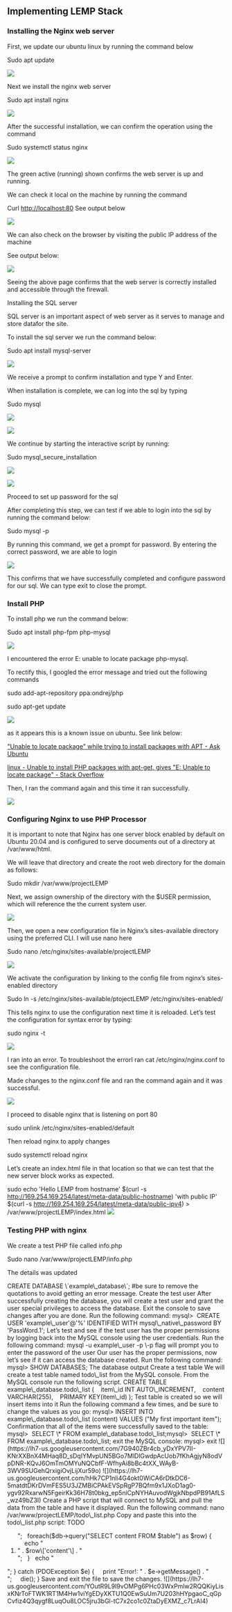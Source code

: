 ## Implementing LEMP Stack

### Installing the Nginx web server

First, we update our ubuntu linux by running the command below

Sudo apt update

![](https://lh7-us.googleusercontent.com/RACIl8IspbB54xOryP856XF3aJXaRECy7zhIo85BlAb_oOpUaCY7fEXwRH2A1UP3mfzL2MVPNx11oXHhYnQ9tTlO1F9621YO2n8UPSbtTwmA7CArJOgnIAfowxBQz9BgMwBnATM-HGzPhFKeuVcpCH0)

Next we install the nginx web server

Sudo apt install nginx

![](https://lh7-us.googleusercontent.com/qrzdd0jZPyd1g-E51PucfgOrXPsEZXr1qUIEOkJUhJCijrfrJQeFmnYmMOE1qt2evWna6TNhW9GobgGuduguXDlFEWZtA-Dg1SprQlrZRjaifk-7_kGpqxeJk8yHhwxLqI-sQnfFSRAf0Kw7jdGKZlA)

After the successful installation, we can confirm the operation using the command

Sudo systemctl status nginx

![](https://lh7-us.googleusercontent.com/QKHpsQzwxQ7pwkHGp90YivlP8FmIOcRjYSzdicLpyFI4-2zRDsnZ_rz8IFWkf5DM3f-nmBTo-qdN5WwXlr7qQCxiKIw7YfO4i-yGl1Cx80Ru0ibvI_UzWD_uealTwLLkXtQrHLl8pcSnMSxJRUxqZnQ)

The green active (running) shown confirms the web server is up and running.

We can check it local on the machine by running the command

Curl [http://localhost:80](http://localhost:80) See output below

![](https://lh7-us.googleusercontent.com/tArC-CuY1tRe52O10WKl2SVqhrbwtLQQXugxFw2mmx-m2J7o1r3NTGu3SLdLNKqS9g8t7YMEf7zTCcZn_OdE0echPPuKu_4zIRYsClJDUQyQxiatn4t6PZ5dpAJxH4IDs6dniHDwAHa6Ebbxfr6DKRo)

We can also check on the browser by visiting the public IP address of the machine

See output below:

![](https://lh7-us.googleusercontent.com/QsJOFR0nInlsX-dLVuJ2lI-k9cqOz_tpR3JSEircQSdd_4eKa3T8c2DZV4O0G9IX0VXdQRHlBeqSSHMkMjIHZiBn2zSyeuQRlDz3kFk--o1bS8rCkjIeKninOcRweCv0arhgVRGDPgWw5GCPA-sEBPA)

Seeing the above page confirms that the web server is correctly installed and accessible through the firewall.

Installing the SQL server

SQL server is an important aspect of web server as it serves to manage and store datafor the site.

To install the sql server we run the command below:

Sudo apt install mysql-server

![](https://lh7-us.googleusercontent.com/Sl_xdWeqEXdxxX6uraSW7m7Cq2NIe3mwTbLHhjXuGHkLwURt-KrU6q3lGlB8HD_WWST3IvZ1Z-0zPv1lSFOP-H4vTkDWVeiV-MoNZ95k0n7f75ycRxvAv7DmTkVgOSh_7kWvEyVs_R7B0IfTYQBw2C4)

We receive a prompt to confirm installation and type Y and Enter.

When installation is complete, we can log into the sql by typing

Sudo mysql

![](https://lh7-us.googleusercontent.com/-CASxn2zbdZ1OEqgREMTKh1dpkOzDJkmbpv-ZicqntnAw6Yp-XoUOHA3VnZtE1reJ2_XpmNCJVN-LWU8W0k4tVhcggeK8ZYM1nmobDfRpuj7Eb5mE-HYAOUWiz8Emloc-J1bzIxJ2da4jSe3ZqdACEQ)

![](https://lh7-us.googleusercontent.com/7OQOQyhn40IATBcmrqKOInVAOdvj3REtwpwmbn6T5TFxV-CzfRIV-mNMjPMiqFwxi0IKRFkt1xML60Wh-KjfJc2oHRrXugqWTX8HRlTRA8QJPUxs_uK4oLKcvH4T2fvzxiOK5_aF0wH7oNBkD_oup4Y)

We continue by starting the interactive script by running:

Sudo mysql\_secure\_installation

![](https://lh7-us.googleusercontent.com/2QXLwGRsfTmMurpAWVANVJbVkLLJ9oMx22JF-QNnPI6i-k34qrw5gMtEFpJO8BzmldO7Ywiog55ZpWP4ua_AmGXBP38eEAIr9kRRlsZdfEQRekB5ewlHfRVO3d1Lv_METtElrhEjfAfViMJ_NqzbAlQ)

![](https://lh7-us.googleusercontent.com/-s6cXtOtEhGf3yKIRQSeOMWqPGNbUh0tg_bN1cotuOkqmnlMicVNc5zUeHzzCC8kSFyQv2PBoWfUXZI206QdceqzMp4SuWX6zNtZIDA_CmZDAP4pyD2yA7OXspJ_LxnwmrFxY37KPvZu2gvd7AkJBng)

Proceed to set up password for the sql

After completing this step, we can test if we able to login into the sql by running the command below:

Sudo mysql -p

By running this command, we get a prompt for password. By entering the correct password, we are able to login

![](https://lh7-us.googleusercontent.com/KC5I-lphPKXIow4EjBsNEEoW9j2gh_D8KK-ne727ZpnP6Xe7VoogzHyfAtA7jNdLUFh3Cz0Cf4V_yHwGy64Yxkd9kqgF6i8Z31X961hOy09NShixVtOBU6NBBjWG_6COweq9Uo4xXZf1xe0y9kU_M5Y)

This confirms that we have successfully completed and configure password for our sql. We can type exit to close the prompt.

### Install PHP

To install php we run the command below:

Sudo apt install php-fpm php-mysql

![](https://lh7-us.googleusercontent.com/AVCUEUsi6Ck5q0v0LtWf-zRECV6iRo_u5eW26Lv2QhSDzBgZ7UqvhUvn4kOt54IVlZ2xiFnTsE5ZyWNjD8AxppOvC3jjkTjB84G-1DICi1zbWeRtHICH_MyWQLHBxNhHYtb03l1z7Ndc8qUVXg7DskU)

I encountered the error E: unable to locate package php-mysql.

To rectify this, I googled the error message and tried out the following commands

sudo add-apt-repository ppa:ondrej/php

sudo apt-get update

![](https://lh7-us.googleusercontent.com/v-kv7D_L6dOPOyGUpxHmQdPKsBge5KBHjTpsX9xHcFmbmY6VbPRxQccauH6XCTPn03MtAjbqYLbWv5hwJNW63bSiYxSZKGo_1Q7ojcPb5nls6T8qFUwUbTkcjocpqQDZGbxkwIW0jqLzEppNYWdOreM)

as it appears this is a known issue on ubuntu. See link below:

["Unable to locate package" while trying to install packages with APT - Ask Ubuntu](https://askubuntu.com/questions/378558/unable-to-locate-package-while-trying-to-install-packages-with-apt)

[linux - Unable to install PHP packages with apt-get, gives "E: Unable to locate package" - Stack Overflow](https://stackoverflow.com/questions/56089537/unable-to-install-php-packages-with-apt-get-gives-e-unable-to-locate-package)

Then, I ran the command again and this time it ran successfully.

![](https://lh7-us.googleusercontent.com/SvjCGAH1_37n_L6s851GwFkavAi4WrWVA0d2BKMxbAKNBHAtYuv2afWZBp0IAaoS-tTABmrd6LHDl00wgREhvJD3dVki_VSc-2EuzMr8rwKZhR-QbXbuI_9JSZyCN5ejoqmEQXxMqgCI33Wo09EUy90)

### Configuring Nginx to use PHP Processor

It is important to note that Nginx has one server block enabled by default on Ubuntu 20.04 and is configured to serve documents out of a directory at /var/www/html.

We will leave that directory and create the root web directory for the domain as follows:

Sudo mkdir /var/www/projectLEMP

Next, we assign ownership of the directory with the $USER permission, which will reference the the current system user.

![](https://lh7-us.googleusercontent.com/2FszfOaClEAekGTl4FPvVMrKXdeABNsL1Wo3vFP8kqKCLkWQ7EBTxin3Slt3porDXDiBQxltGltDKC9JB2JzNNs_E3oHpnDQjNa573Ungt4cjsDoYSYDSXv8Tm_ol1M7e0RAt9rZ7xqW_UNMU-U54W8)

Then, we open a new configuration file in Nginx’s sites-available directory using the preferred CLI. I will use nano here

Sudo nano /etc/nginx/sites-available/projectLEMP

![](https://lh7-us.googleusercontent.com/eCOtugng4qyfuNndWH_tLZXbg_oeJVSUjCQGv2HqbMKtGOqINOj6p_hC7WmNVdvD8GKYpk0eCGEW3At5RcQORh5hmeHRiPRRlBGlC9i5oKE9qvIrZxPXkNnU0dHAXawrJMsQK3Z-079OLTCAuqiOWBQ)

We activate the configuration by linking to the config file from nginx’s sites-enabled directory

Sudo ln -s /etc/nginx/sites-available/ptojectLEMP /etc/nginx/sites-enabled/

This tells nginx to use the configuration next time it is reloaded. Let’s test the configuration for syntax error by typing:

sudo nginx -t

![](https://lh7-us.googleusercontent.com/0pCHfUnPtPLvtYFcdsOpdcl8O0RYXXj5UZwhv_gTd83y4n01x-0E--ZPUqhi_JnlHg3Z8t-0X5tncoKd9KygOEDkQ0Pt82DwkIxqIeR6FYjKYVlsEf5_dPQRsNnxkcnYbgFDC-rE_zgUR8kij7Hp_2g)

I ran into an error. To troubleshoot the errorI ran cat /etc/nginx/nginx.conf to see the configuration file.

Made changes to the nginx.conf file and ran the command again and it was successful.

![](https://lh7-us.googleusercontent.com/ML_rq9WDeuZCcwZnubDSVj_jVl9tNAJhuDpNvidwbXxh7VqwAk0tmHDq3DBp6L-5gNluGtktX8wGfofCVJ73y2eLcVViKj64OG5FLDIuylztMvzybkwqdlDSFQiIhaX-JD0_HxX7I4Qi8XJZWn5zTaY)

I proceed to disable nginx that is listening on port 80

sudo unlink /etc/nginx/sites-enabled/default

Then reload nginx to apply changes

sudo systemctl reload nginx

Let’s create an index.html file in that location so that we can test that the new server block works as expected.

sudo echo 'Hello LEMP from hostname' $(curl -s http://169.254.169.254/latest/meta-data/public-hostname) 'with public IP' $(curl -s http://169.254.169.254/latest/meta-data/public-ipv4) > /var/www/projectLEMP/index.html
![](https://lh7-us.googleusercontent.com/9xof2LXEL29Ndn9lgg3ho6AXzONt5iGFztw45ceTde79wDUKeMeZE7nLECYfe2TgQgxz921n984kNNGFk8rJCzNVDmKRcNW2xbghoP88Yf1BG_GSCG9SbSxfjiC2xFD5_HexTSJvMK5psRrrNH_E8Hc)

### Testing PHP with nginx

We create a test PHP file called info.php

Sudo nano /var/www/projectLEMP/info.php

The details was updated

<?php

phpinfo();

With the PHP file setup we can now access the webpage in the web browser. We will use the public IP of the instance or the domain name we set up in the NGINX configuration file, followed by/info.php.

![](https://lh7-us.googleusercontent.com/sAmg_v2MfDMthYa8edg_Tv038O4tOzlqu-7LrWnOSKycefrgCRpEJW_siwsGo-Z28TC2rbS1Adarj8l-1EcXIi8ozaqoBQAqPk6jnEN6aQPn-89TJ7kUAJL8sTI3M3OSJsLq6X07SfrK2k9GJ180PVc)

For security reasons, we have to remove our website details.
To do this, run the following command to remove the PHP file:

sudo rm /var/www/your\_domain/info.php

### Gathering Data from MySQL Database with PHP

First things first we will create a dummy database and create a simple “To Do List” and set up in such a way that our website will be able to grab data from the database and display it when we need it.

Secondly, we will name our database “example\_database” and create a dummy user named “example\_user”.

We will connect to the MySQL database by running the following command:

sudo mysql

Create a new database by running the following command:

mysql> CREATE DATABASE \`example\_database\`;

#be sure to remove the quotations to avoid getting an error message.

Create the test user

After successfully creating the database, you will create a test user and grant the user special privileges to access the database. Exit the console to save changes after you are done.

Run the following command:

mysql>  CREATE USER 'example\_user'@'%' IDENTIFIED WITH mysql\_native\_password BY 'PassWord.1';

Let’s test and see if the test user has the proper permissions by logging back into the MySQL console using the user credentials.

Run the following command:

mysql -u example\_user -p

\-p flag will prompt you to enter the password of the user

Our user has the proper permissions, now let’s see if it can access the database created.

Run the following command:

mysql> SHOW DATABASES;

The database output

Create a test table

We will create a test table named todo\_list from the MySQL console.

From the MySQL console run the following script.

CREATE TABLE example\_database.todo\_list (

   item\_id INT AUTO\_INCREMENT,

   content VARCHAR(255),

   PRIMARY KEY(item\_id)

);

Test table is created so we will insert items into it

Run the following command a few times, and be sure to change the values as you go:

mysql> INSERT INTO example\_database.todo\_list (content) VALUES ("My first important item");

Confirmation that all of the items were successfully saved to the table:

mysql>  SELECT \* FROM example\_database.todo\_list;mysql>  SELECT \* FROM example\_database.todo\_list;

exit the MySQL console:

mysql> exit

![](https://lh7-us.googleusercontent.com/7G940ZBr4cb_yDxYPV7II-KNrXXBnX4MHaq8D_sDqIYMvpUN5BGo7MlDlGwdpAcUob7fKhAgjyN8odVpDNR-KQvJ6OmTmOMYuNQCbfF-WfhyAi8bBc4tXX_WAyB-3WV9SUGehQrxigiOvjLijXur59o)

![](https://lh7-us.googleusercontent.com/hHk7CP1nli4G4okt0WiCA6rDtkDC6-5matdtDKrDVmFES5U3JZMBiCPAkEVSpRgP7BQfm9x1JXoD1ag0-ygv92RxarwN5FgeirKk36H78t0bkg_ep5niCpNYHAuvodWgjkNbpdPB91AfLS_wz49bZ3I)


Create a PHP script that will connect to MySQL and pull the data from the table and have it displayed.

Run the following command:


nano /var/www/projectLEMP/todo\_list.php


Copy and paste this into the todo\_list.php script:


<?php

$user = "example\_user";

$password = "PassWord.1";

$database = "example\_database";

$table = "todo\_list";

try {

  $db = new PDO("mysql:host=localhost;dbname=$database", $user, $password);

  echo "<h2>TODO</h2><ol>";

  foreach($db->query("SELECT content FROM $table") as $row) {

    echo "<li>" . $row\['content'\] . "</li>";

  }

  echo "</ol>";

} catch (PDOException $e) {

    print "Error!: " . $e->getMessage() . "<br/>";

    die();

}


Save and exit the file to save the changes.


![](https://lh7-us.googleusercontent.com/YOutR9L9I9vOMPg6PHc03WxPmlw2RQQKiyLisxKNrToFTWK1RT1M4Hw1viYgEDyXKTU1Q0EwSuUm7U203hHYpgaoC_qGpCvfiz4Q3qygf8LuqOu8LOC5jru3bGl-tC7x2co1c0ZtaDyEXMZ_c7LrAI4)
